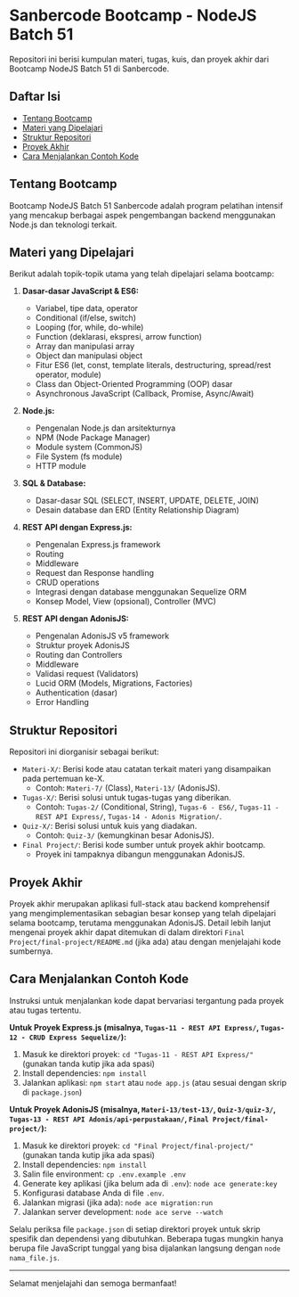 # Sanbercode Bootcamp - NodeJS Batch 51

Repositori ini berisi kumpulan materi, tugas, kuis, dan proyek akhir dari Bootcamp NodeJS Batch 51 di Sanbercode.

## Daftar Isi

- [Tentang Bootcamp](#tentang-bootcamp)
- [Materi yang Dipelajari](#materi-yang-dipelajari)
- [Struktur Repositori](#struktur-repositori)
- [Proyek Akhir](#proyek-akhir)
- [Cara Menjalankan Contoh Kode](#cara-menjalankan-contoh-kode)

## Tentang Bootcamp

Bootcamp NodeJS Batch 51 Sanbercode adalah program pelatihan intensif yang mencakup berbagai aspek pengembangan backend menggunakan Node.js dan teknologi terkait.

## Materi yang Dipelajari

Berikut adalah topik-topik utama yang telah dipelajari selama bootcamp:

1.  **Dasar-dasar JavaScript & ES6:**
    *   Variabel, tipe data, operator
    *   Conditional (if/else, switch)
    *   Looping (for, while, do-while)
    *   Function (deklarasi, ekspresi, arrow function)
    *   Array dan manipulasi array
    *   Object dan manipulasi object
    *   Fitur ES6 (let, const, template literals, destructuring, spread/rest operator, module)
    *   Class dan Object-Oriented Programming (OOP) dasar
    *   Asynchronous JavaScript (Callback, Promise, Async/Await)

2.  **Node.js:**
    *   Pengenalan Node.js dan arsitekturnya
    *   NPM (Node Package Manager)
    *   Module system (CommonJS)
    *   File System (fs module)
    *   HTTP module

3.  **SQL & Database:**
    *   Dasar-dasar SQL (SELECT, INSERT, UPDATE, DELETE, JOIN)
    *   Desain database dan ERD (Entity Relationship Diagram)

4.  **REST API dengan Express.js:**
    *   Pengenalan Express.js framework
    *   Routing
    *   Middleware
    *   Request dan Response handling
    *   CRUD operations
    *   Integrasi dengan database menggunakan Sequelize ORM
    *   Konsep Model, View (opsional), Controller (MVC)

5.  **REST API dengan AdonisJS:**
    *   Pengenalan AdonisJS v5 framework
    *   Struktur proyek AdonisJS
    *   Routing dan Controllers
    *   Middleware
    *   Validasi request (Validators)
    *   Lucid ORM (Models, Migrations, Factories)
    *   Authentication (dasar)
    *   Error Handling

## Struktur Repositori

Repositori ini diorganisir sebagai berikut:

*   `Materi-X/`: Berisi kode atau catatan terkait materi yang disampaikan pada pertemuan ke-X.
    *   Contoh: `Materi-7/` (Class), `Materi-13/` (AdonisJS).
*   `Tugas-X/`: Berisi solusi untuk tugas-tugas yang diberikan.
    *   Contoh: `Tugas-2/` (Conditional, String), `Tugas-6 - ES6/`, `Tugas-11 - REST API Express/`, `Tugas-14 - Adonis Migration/`.
*   `Quiz-X/`: Berisi solusi untuk kuis yang diadakan.
    *   Contoh: `Quiz-3/` (kemungkinan besar AdonisJS).
*   `Final Project/`: Berisi kode sumber untuk proyek akhir bootcamp.
    *   Proyek ini tampaknya dibangun menggunakan AdonisJS.

## Proyek Akhir

Proyek akhir merupakan aplikasi full-stack atau backend komprehensif yang mengimplementasikan sebagian besar konsep yang telah dipelajari selama bootcamp, terutama menggunakan AdonisJS. Detail lebih lanjut mengenai proyek akhir dapat ditemukan di dalam direktori `Final Project/final-project/README.md` (jika ada) atau dengan menjelajahi kode sumbernya.

## Cara Menjalankan Contoh Kode

Instruksi untuk menjalankan kode dapat bervariasi tergantung pada proyek atau tugas tertentu.

**Untuk Proyek Express.js (misalnya, `Tugas-11 - REST API Express/`, `Tugas-12 - CRUD Express Sequelize/`):**

1.  Masuk ke direktori proyek: `cd "Tugas-11 - REST API Express/"` (gunakan tanda kutip jika ada spasi)
2.  Install dependencies: `npm install`
3.  Jalankan aplikasi: `npm start` atau `node app.js` (atau sesuai dengan skrip di `package.json`)

**Untuk Proyek AdonisJS (misalnya, `Materi-13/test-13/`, `Quiz-3/quiz-3/`, `Tugas-13 - REST API Adonis/api-perpustakaan/`, `Final Project/final-project/`):**

1.  Masuk ke direktori proyek: `cd "Final Project/final-project/"` (gunakan tanda kutip jika ada spasi)
2.  Install dependencies: `npm install`
3.  Salin file environment: `cp .env.example .env`
4.  Generate key aplikasi (jika belum ada di `.env`): `node ace generate:key`
5.  Konfigurasi database Anda di file `.env`.
6.  Jalankan migrasi (jika ada): `node ace migration:run`
7.  Jalankan server development: `node ace serve --watch`

Selalu periksa file `package.json` di setiap direktori proyek untuk skrip spesifik dan dependensi yang dibutuhkan. Beberapa tugas mungkin hanya berupa file JavaScript tunggal yang bisa dijalankan langsung dengan `node nama_file.js`.

---

Selamat menjelajahi dan semoga bermanfaat!

